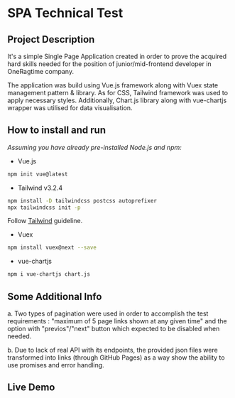 # **SPA Technical Test**

## **Project Description**

It's a simple Single Page Application created in order to prove the acquired hard skills needed for the position of junior/mid-frontend developer in OneRagtime company.

The application was build using Vue.js framework along with Vuex state management pattern & library. As for CSS, Tailwind framework was used to apply necessary styles. Additionally, Chart.js library along with vue-chartjs wrapper was utilised for data visualisation.

## **How to install and run**

*Assuming you have already pre-installed Node.js and npm:*
- Vue.js

```bash
npm init vue@latest
```

- Tailwind v3.2.4

```bash
npm install -D tailwindcss postcss autoprefixer
npx tailwindcss init -p
```

Follow [Tailwind](https://tailwindcss.com/docs/guides/vite#vue) guideline.

- Vuex

```bash
npm install vuex@next --save
```

- vue-chartjs
  
```bash
npm i vue-chartjs chart.js
``` 

## **Some Additional Info**

a. Two types of pagination were used in order to accomplish the test requirements : "maximum of 5 page links shown at any given time" and the option with "previos"/"next" button which expected to be disabled when needed.

b. Due to lack of real API with its endpoints, the provided json files were transformed into links (through GitHub Pages) as a way show the ability to use promises and error handling.

## **Live Demo**


